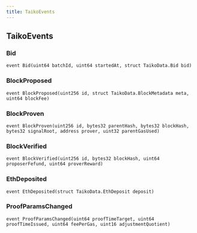 ```yaml
---
title: TaikoEvents
---
```


## TaikoEvents

### Bid

```solidity
event Bid(uint64 batchId, uint64 startedAt, struct TaikoData.Bid bid)
```

### BlockProposed

```solidity
event BlockProposed(uint256 id, struct TaikoData.BlockMetadata meta, uint64 blockFee)
```

### BlockProven

```solidity
event BlockProven(uint256 id, bytes32 parentHash, bytes32 blockHash, bytes32 signalRoot, address prover, uint32 parentGasUsed)
```

### BlockVerified

```solidity
event BlockVerified(uint256 id, bytes32 blockHash, uint64 proposerFefund, uint64 proverReward)
```

### EthDeposited

```solidity
event EthDeposited(struct TaikoData.EthDeposit deposit)
```

### ProofParamsChanged

```solidity
event ProofParamsChanged(uint64 proofTimeTarget, uint64 proofTimeIssued, uint64 feePerGas, uint16 adjustmentQuotient)
```
